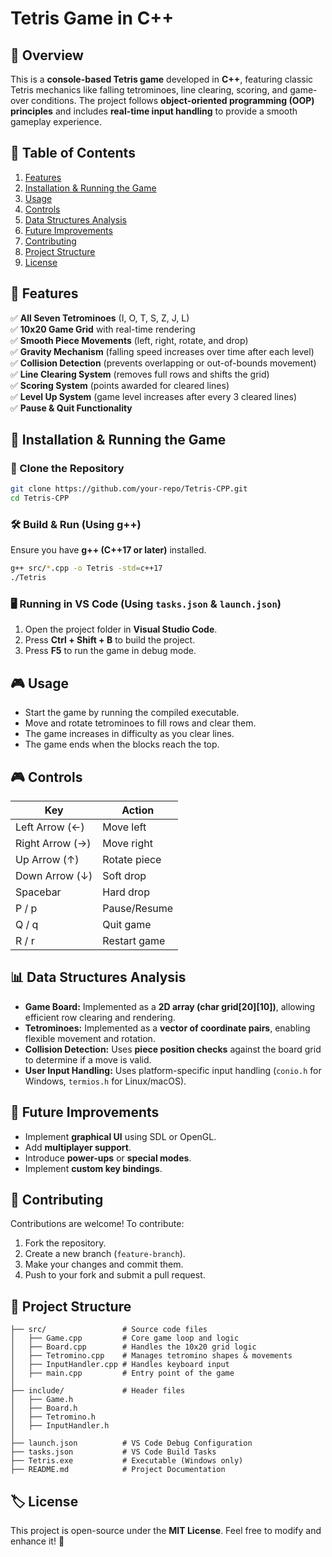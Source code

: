 # Tetris Game in C++

## 📌 Overview
This is a **console-based Tetris game** developed in **C++**, featuring classic Tetris mechanics like falling tetrominoes, line clearing, scoring, and game-over conditions. The project follows **object-oriented programming (OOP) principles** and includes **real-time input handling** to provide a smooth gameplay experience.

## 📖 Table of Contents
1. [Features](#features)
2. [Installation & Running the Game](#installation--running-the-game)
3. [Usage](#usage)
4. [Controls](#controls)
5. [Data Structures Analysis](#data-structures-analysis)
6. [Future Improvements](#future-improvements)
7. [Contributing](#contributing)
8. [Project Structure](#project-structure)
9. [License](#license)

## 🎯 Features
✅ **All Seven Tetrominoes** (I, O, T, S, Z, J, L)  
✅ **10x20 Game Grid** with real-time rendering  
✅ **Smooth Piece Movements** (left, right, rotate, and drop)  
✅ **Gravity Mechanism** (falling speed increases over time after each level)  
✅ **Collision Detection** (prevents overlapping or out-of-bounds movement)  
✅ **Line Clearing System** (removes full rows and shifts the grid)  
✅ **Scoring System** (points awarded for cleared lines)  
✅ **Level Up System** (game level increases after every 3 cleared lines)  
✅ **Pause & Quit Functionality**  

## 🔧 Installation & Running the Game
### 📂 Clone the Repository
```sh
git clone https://github.com/your-repo/Tetris-CPP.git
cd Tetris-CPP
```

### 🛠️ Build & Run (Using g++)
Ensure you have **g++ (C++17 or later)** installed.
```sh
g++ src/*.cpp -o Tetris -std=c++17
./Tetris
```

### 🖥️ Running in VS Code (Using `tasks.json` & `launch.json`)
1. Open the project folder in **Visual Studio Code**.
2. Press **Ctrl + Shift + B** to build the project.
3. Press **F5** to run the game in debug mode.

## 🎮 Usage
- Start the game by running the compiled executable.
- Move and rotate tetrominoes to fill rows and clear them.
- The game increases in difficulty as you clear lines.
- The game ends when the blocks reach the top.

## 🎮 Controls
| Key           | Action           |
|--------------|----------------|
| Left Arrow (←) | Move left       |
| Right Arrow (→) | Move right      |
| Up Arrow (↑) | Rotate piece    |
| Down Arrow (↓) | Soft drop      |
| Spacebar      | Hard drop      |
| P / p           | Pause/Resume   |
| Q / q           | Quit game      |
| R / r           | Restart game |

## 📊 Data Structures Analysis
- **Game Board:** Implemented as a **2D array (char grid[20][10])**, allowing efficient row clearing and rendering.
- **Tetrominoes:** Implemented as a **vector of coordinate pairs**, enabling flexible movement and rotation.
- **Collision Detection:** Uses **piece position checks** against the board grid to determine if a move is valid.
- **User Input Handling:** Uses platform-specific input handling (`conio.h` for Windows, `termios.h` for Linux/macOS).

## 🚀 Future Improvements
- Implement **graphical UI** using SDL or OpenGL.
- Add **multiplayer support**.
- Introduce **power-ups** or **special modes**.
- Implement **custom key bindings**.

## 🤝 Contributing
Contributions are welcome! To contribute:
1. Fork the repository.
2. Create a new branch (`feature-branch`).
3. Make your changes and commit them.
4. Push to your fork and submit a pull request.

## 📂 Project Structure
```
├── src/                 # Source code files
│   ├── Game.cpp         # Core game loop and logic
│   ├── Board.cpp        # Handles the 10x20 grid logic
│   ├── Tetromino.cpp    # Manages tetromino shapes & movements
│   ├── InputHandler.cpp # Handles keyboard input
│   ├── main.cpp         # Entry point of the game
│
├── include/             # Header files
│   ├── Game.h
│   ├── Board.h
│   ├── Tetromino.h
│   ├── InputHandler.h
│
├── launch.json          # VS Code Debug Configuration
├── tasks.json           # VS Code Build Tasks
├── Tetris.exe           # Executable (Windows only)
├── README.md            # Project Documentation
```

## 🏷️ License
This project is open-source under the **MIT License**. Feel free to modify and enhance it! 🚀

